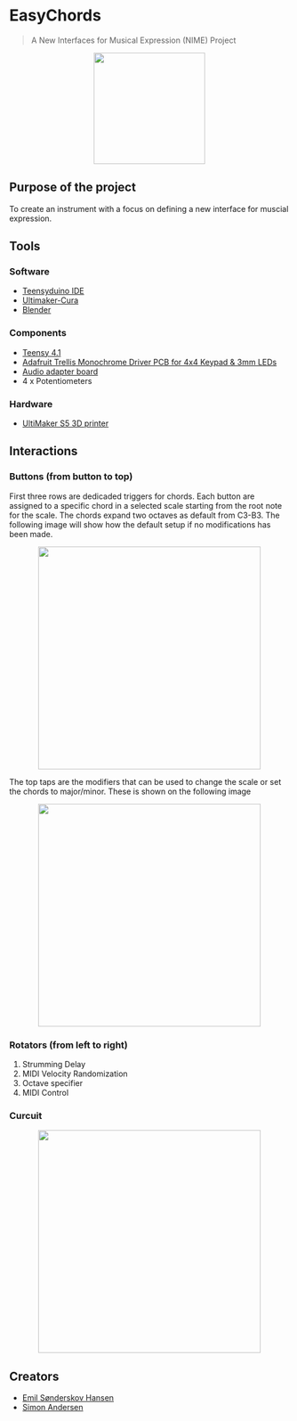 # EasyChords
> A New Interfaces for Musical Expression (NIME) Project

<p align="center">
  <img width="200" heigh="150" src="https://github.com/ThaDuyx/NIME-Mini-Project/blob/main/Assets/NIME.jpeg?raw=true" />
</p>

## Purpose of the project
To create an instrument with a focus on defining a new interface for muscial expression. 

## Tools
### Software
- [Teensyduino IDE](https://www.pjrc.com/teensy/teensyduino.html)
- [Ultimaker-Cura](https://ultimaker.com/software/ultimaker-cura)
- [Blender](https://www.blender.org/download/)
### Components
- [Teensy 4.1](https://www.pjrc.com/store/teensy41.html)
- [Adafruit Trellis Monochrome Driver PCB for 4x4 Keypad & 3mm LEDs](https://www.adafruit.com/product/1616)
- [Audio adapter board](https://www.pjrc.com/store/teensy3_audio.html)
- 4 x Potentiometers
### Hardware
- [UltiMaker S5 3D printer](https://ultimaker.com/3d-printers/ultimaker-s5)

## Interactions
### Buttons (from button to top)
First three rows are dedicaded triggers for chords. Each button are assigned to a specific chord in a selected scale starting from the root note for the scale. The chords expand two octaves as default from C3-B3. The following image will show how the default setup if no modifications has been made.

<p align="center">
  <img width="400" heigh="350" src="https://github.com/ThaDuyx/NIME-Mini-Project/blob/main/Assets/padDescription.png?raw=true"/>
</p>

The top taps are the modifiers that can be used to change the scale or set the chords to major/minor. These is shown on the following image

<p align="center">
  <img width="400" heigh="350" src="https://github.com/ThaDuyx/NIME-Mini-Project/blob/main/Assets/topPads.png?raw=true"/>
</p>

### Rotators (from left to right)
1. Strumming Delay
2. MIDI Velocity Randomization
3. Octave specifier
4. MIDI Control

### Curcuit
<p align="center">
  <img width="400" heigh="350" src="https://github.com/ThaDuyx/NIME-Mini-Project/blob/main/Assets/Curcuit.png?raw=true"/>
</p>

## Creators
- [Emil Sønderskov Hansen](https://github.com/esha1995)
- [Simon Andersen](https://github.com/ThaDuyx)
